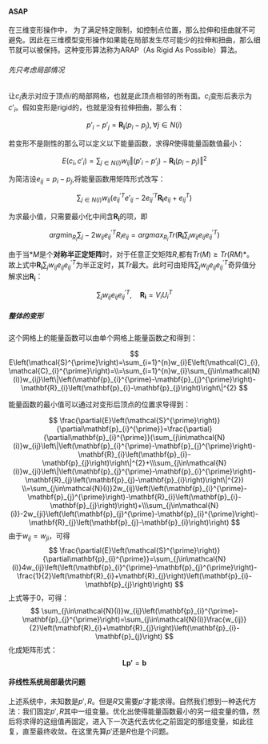 
#### ASAP
在三维变形操作中， 为了满足特定限制，如控制点位置，那么拉伸和扭曲就不可避免。因此在三维模型变形操作如果能在局部发生尽可能少的拉伸和扭曲，那么细节就可以被保持。这种变形算法称为ARAP（As Rigid As Possible）算法。
###### 先只考虑局部情况
让$c_i$表示对应于顶点$i$的局部网格，也就是此顶点相邻的所有面。$c_i$变形后表示为$c'_i$。假如变形是rigid的，也就是没有拉伸扭曲，那么有：

$$
p'_i-p'_j=\bm{R_i}(p_i-p_j),\forall j\in N(i)
$$

若变形不是刚性的那么可以定义以下能量函数，求得$R$使得能量函数值最小：

$$
E(c_i,c'_i)=\sum_{j \in N(i)} w_{ij} \Vert (p'_i-p'_j)-\bm{R_i}(p_i-p_j) \Vert^2
$$

为简洁设$e_{ij} = p_i-p_j$,将能量函数用矩阵形式改写：

$$
\sum_{j \in N(i)} w_{ij} (e^{'T}_{ij}e'_{ij}-2e^{'T}_{ij}\bm{R_i}e_{ij}+e^{T}_{ij})
$$

为求最小值，只需要最小化中间含$\bm{R_i}$的项，即

$$
arg\min_{R_i}\sum_j -2w_{ij}e^{'T}_{ij}R_ie_{ij}=argmax_{R_i}Tr(\bm{R_i}\sum_j w_{ij}e_{ij}e^{'T}_{ij})
$$

由于当*$M$是个**对称半正定矩阵**时，对于任意正交矩阵$R$,都有$Tr(M)\geq Tr(RM)$*。故上式中$\bm{R_i}\sum_j w_{ij}e_{ij}e^{'T}_{ij}$为半正定时，其$Tr$最大。此时可由矩阵$\sum_j w_{ij}e_{ij}e^{'T}_{ij}$奇异值分解求出$\bm{R_i}$：

$$
\sum_j w_{ij}e_{ij}e^{'T}_{ij},\quad \bm{R_i}=V_iU^T_i
$$

##### 整体的变形
这个网格上的能量函数可以由单个网格上能量函数之和得到：

$$
E\left(\mathcal{S}^{\prime}\right)=\sum_{i=1}^{n}w_{i}E\left(\mathcal{C}_{i},\mathcal{C}_{i}^{\prime}\right)=\\=\sum_{i=1}^{n}w_{i}\sum_{j\in\mathcal{N}(i)}w_{ij}\left\|\left(\mathbf{p}_{i}^{\prime}-\mathbf{p}_{j}^{\prime}\right)-\mathbf{R}_{i}\left(\mathbf{p}_{i}-\mathbf{p}_{j}\right)\right\|^{2}
$$

能量函数的最小值可以通过对变形后顶点的位置求导得到：

$$
\frac{\partial{E}\left(\mathcal{S}^{\prime}\right)}{\partial\mathbf{p}_{i}^{\prime}}=\frac{\partial}{\partial\mathbf{p}_{i}^{\prime}}(\sum_{j\in\mathcal{N}(i)}w_{ij}\left\|\left(\mathbf{p}_{i}^{\prime}-\mathbf{p}_{j}^{\prime}\right)-\mathbf{R}_{i}\left(\mathbf{p}_{i}-\mathbf{p}_{j}\right)\right\|^{2}+\\\sum_{j\in\mathcal{N}(i)}w_{ji}\left\|\left(\mathbf{p}_{j}^{\prime}-\mathbf{p}_{i}^{\prime}\right)-\mathbf{R}_{j}\left(\mathbf{p}_{j}-\mathbf{p}_{i}\right)\right\|^{2})
\\=\sum_{j\in\mathcal{N}(i)}2w_{ij}\left(\left(\mathbf{p}_{i}^{\prime}-\mathbf{p}_{j}^{\prime}\right)-\mathbf{R}_{i}\left(\mathbf{p}_{i}-\mathbf{p}_{j}\right)\right)+\\\sum_{j\in\mathcal{N}(i)}-2w_{ji}\left(\left(\mathbf{p}_{j}^{\prime}-\mathbf{p}_{i}^{\prime}\right)-\mathbf{R}_{j}\left(\mathbf{p}_{j}-\mathbf{p}_{i}\right)\right)
$$
由于$w_{ij}=w_{ji}$，可得
$$
\frac{\partial{E}\left(\mathcal{S}^{\prime}\right)}{\partial\mathbf{p}_{i}^{\prime}}=\sum_{j\in\mathcal{N}(i)}4w_{ij}\left(\left(\mathbf{p}_{i}^{\prime}-\mathbf{p}_{j}^{\prime}\right)-\frac{1}{2}\left(\mathbf{R}_{i}+\mathbf{R}_{j}\right)\left(\mathbf{p}_{i}-\mathbf{p}_{j}\right)\right)
$$
上式等于0，可得：
$$
\sum_{j\in\mathcal{N}(i)}w_{ij}\left(\mathbf{p}_{i}^{\prime}-\mathbf{p}_{j}^{\prime}\right)=\sum_{j\in\mathcal{N}(i)}\frac{w_{ij}}{2}\left(\mathbf{R}_{i}+\mathbf{R}_{j}\right)\left(\mathbf{p}_{i}-\mathbf{p}_{j}\right)
$$
化成矩阵形式：
$$
\bm{Lp'}=\bm{b}
$$

#### 非线性系统局部最优问题
上述系统中，未知数是$p',R$。但是$R$又需要$p'$才能求得。自然我们想到一种迭代方法：我们固定$p',R$其中一组变量。优化出使得能量函数最小的另一组变量的值，然后将求得的这组值再固定，进入下一次迭代去优化之前固定的那组变量，如此往复，直至最终收敛。在这里先算$p'$还是$R$也是个问题。
